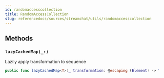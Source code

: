 ```yaml
---
id: randomaccesscollection 
title: RandomAccessCollection
slug: referencedocs/sources/streamchat/utils/randomaccesscollection
---
```


## Methods

### `lazyCachedMap(_:)`

Lazily apply transformation to sequence

``` swift
public func lazyCachedMap<T>(_ transformation: @escaping (Element) -> T) -> LazyCachedMapCollection<T> 
```

